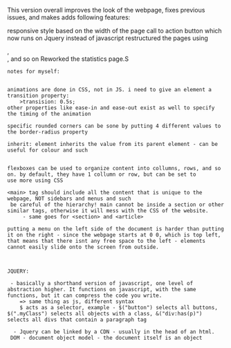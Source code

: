 


This version overall improves the look of the webpage, fixes previous issues, and makes adds following features:

responsive style based on the width of the page
call to action button which now runs on Jquery instead of javascript
restructured the pages using <main>, <section>, and so on
Reworked the statistics page.S

~~~~~~~~~~~~~~~~~~~~~~~~~~~~~~~~~~~~~~~~~~~~~~~~~~~~~~~~~~~~
notes for myself:


animations are done in CSS, not in JS. i need to give an element a transition property:
    >transision: 0.5s;
other properties like ease-in and ease-out exist as well to specify the timing of the animation

specific rounded corners can be sone by putting 4 different values to the border-radius property

inherit: element inherits the value from its parent element - can be useful for colour and such


flexboxes can be used to organize content into collumns, rows, and so on. by default, they have 1 collumn or row, but can be set to 
use more using CSS

<main> tag should include all the content that is unique to the webpage, NOT sidebars and menus and such
 be careful of the hierarchy! main cannot be inside a section or other similar tags, otherwise it will mess with the CSS of the website. 
     - same goes for <section> and <article>

putting a menu on the left side of the document is harder than putting it on the right - since the webpage starts at 0 0, which is top left, that means that there isnt any free space to the left - elements cannot easily slide onto the screen from outside.



JQUERY:

 - basically a shorthand version of javascript, one level of abstraction higher. It functions on javascript, with the same functions, but it can compress the code you write.
    => same thing as js, different syntax
    $ acts as a selector, example - $("button") selects all buttons, $(".myClass") selects all objects with a class, &("div:has(p)") selects all divs that contain a paragraph tag

  - Jquery can be linked by a CDN - usually in the head of an html.
 DOM - document object model - the document itself is an object
